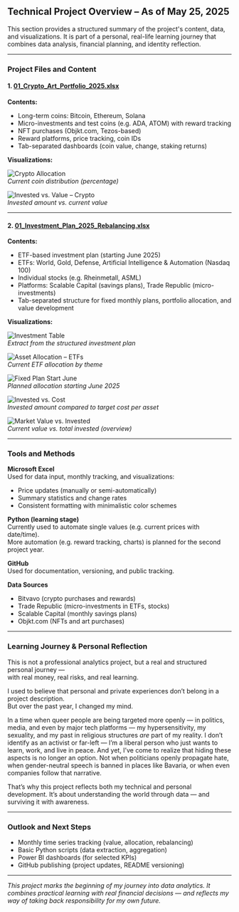 ## Technical Project Overview – As of May 25, 2025

This section provides a structured summary of the project's content, data, and visualizations. It is part of a personal, real-life learning journey that combines data analysis, financial planning, and identity reflection.

---

### Project Files and Content

#### 1. [01_Crypto_Art_Portfolio_2025.xlsx](./01_Crypto_Art_Portfolio_2025.xlsx)

**Contents:**
- Long-term coins: Bitcoin, Ethereum, Solana
- Micro-investments and test coins (e.g. ADA, ATOM) with reward tracking
- NFT purchases (Objkt.com, Tezos-based)
- Reward platforms, price tracking, coin IDs
- Tab-separated dashboards (coin value, change, staking returns)

**Visualizations:**

![Crypto Allocation](./01_Crypto_Allocation_Percentage.png)  
*Current coin distribution (percentage)*

![Invested vs. Value – Crypto](./01_Crypto_Invested_vs_Value.png)  
*Invested amount vs. current value*

---

#### 2. [01_Investment_Plan_2025_Rebalancing.xlsx](./01_Investment_Plan_2025_Rebalancing.xlsx)

**Contents:**
- ETF-based investment plan (starting June 2025)
- ETFs: World, Gold, Defense, Artificial Intelligence & Automation (Nasdaq 100)
- Individual stocks (e.g. Rheinmetall, ASML)
- Platforms: Scalable Capital (savings plans), Trade Republic (micro-investments)
- Tab-separated structure for fixed monthly plans, portfolio allocation, and value development

**Visualizations:**

![Investment Table](./01_Investment_Table.png)  
*Extract from the structured investment plan*

![Asset Allocation – ETFs](./01_ETF_Equity_Allocation_Current.png)  
*Current ETF allocation by theme*

![Fixed Plan Start June](./01_Fixed_Investment_Plan_June2025.png)  
*Planned allocation starting June 2025*

![Invested vs. Cost](./01_ETF_Invested_vs_TotalCost.png)  
*Invested amount compared to target cost per asset*

![Market Value vs. Invested](./01_ETF_Investment_vs_CurrentValue.png)  
*Current value vs. total invested (overview)*

---

### Tools and Methods

**Microsoft Excel**  
Used for data input, monthly tracking, and visualizations:
- Price updates (manually or semi-automatically)
- Summary statistics and change rates
- Consistent formatting with minimalistic color schemes

**Python (learning stage)**  
Currently used to automate single values (e.g. current prices with date/time).  
More automation (e.g. reward tracking, charts) is planned for the second project year.

**GitHub**  
Used for documentation, versioning, and public tracking.

**Data Sources**  
- Bitvavo (crypto purchases and rewards)
- Trade Republic (micro-investments in ETFs, stocks)
- Scalable Capital (monthly savings plans)
- Objkt.com (NFTs and art purchases)

---

### Learning Journey & Personal Reflection

This is not a professional analytics project, but a real and structured personal journey —  
with real money, real risks, and real learning.

I used to believe that personal and private experiences don’t belong in a project description.  
But over the past year, I changed my mind.

In a time when queer people are being targeted more openly — in politics, media, and even by major tech platforms — my hypersensitivity, my sexuality, and my past in religious structures *are* part of my reality. I don’t identify as an activist or far-left — I’m a liberal person who just wants to learn, work, and live in peace. And yet, I’ve come to realize that hiding these aspects is no longer an option. Not when politicians openly propagate hate, when gender-neutral speech is banned in places like Bavaria, or when even companies follow that narrative.

That’s why this project reflects both my technical and personal development. It’s about understanding the world through data — and surviving it with awareness.

---

### Outlook and Next Steps

- Monthly time series tracking (value, allocation, rebalancing)
- Basic Python scripts (data extraction, aggregation)
- Power BI dashboards (for selected KPIs)
- GitHub publishing (project updates, README versioning)

---

*This project marks the beginning of my journey into data analytics. It combines practical learning with real financial decisions — and reflects my way of taking back responsibility for my own future.*
